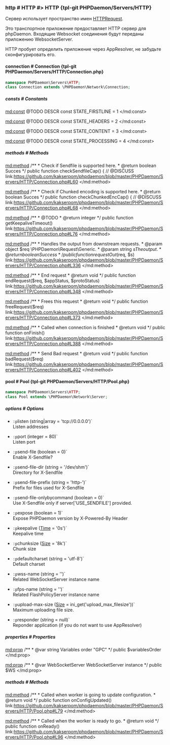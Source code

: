 ### http # HTTP #> HTTP {tpl-git PHPDaemon/Servers/HTTP}

Сервер использует пространство имен [HTTPRequest](#httprequest).

Это транспортное приложение предоставляет HTTP сервер для phpDaemon. Входящие Websocket соединения будут переданы приложению WebsocketServer.

HTTP пробует определить приложение через AppResolver, не забудьте сконфигурировать его.

<!-- include-namespace path="\PHPDaemon\Servers\HTTP" level="" access="" -->
#### connection # Connection {tpl-git PHPDaemon/Servers/HTTP/Connection.php}

```php
namespace PHPDaemon\Servers\HTTP;
class Connection extends \PHPDaemon\Network\Connection;
```

##### consts # Constants

<md:const>
@TODO DESCR
const STATE_FIRSTLINE = 1
</md:const>

<md:const>
@TODO DESCR
const STATE_HEADERS = 2
</md:const>

<md:const>
@TODO DESCR
const STATE_CONTENT = 3
</md:const>

<md:const>
@TODO DESCR
const STATE_PROCESSING = 4
</md:const>

<div class="clearboth"></div>

##### methods # Methods

<md:method>
/**
	 * Check if Sendfile is supported here.
	 * @return boolean Succes
	 */
public function checkSendfileCap() { // @DISCUSS
link:https://github.com/kakserpom/phpdaemon/blob/master/PHPDaemon/Servers/HTTP/Connection.php#L60
</md:method>

<md:method>
/**
	 * Check if Chunked encoding is supported here.
	 * @return boolean Succes
	 */
public function checkChunkedEncCap() { // @DISCUSS
link:https://github.com/kakserpom/phpdaemon/blob/master/PHPDaemon/Servers/HTTP/Connection.php#L68
</md:method>

<md:method>
/**
	 * @TODO
	 * @return integer
	 */
public function getKeepaliveTimeout()
link:https://github.com/kakserpom/phpdaemon/blob/master/PHPDaemon/Servers/HTTP/Connection.php#L76
</md:method>

<md:method>
/**
	 * Handles the output from downstream requests.
	 * @param  object  $req \PHPDaemon\Request\Generic.
	 * @param  string  $s   The output.
	 * @return boolean      Success
	 */
public function requestOut($req, $s)
link:https://github.com/kakserpom/phpdaemon/blob/master/PHPDaemon/Servers/HTTP/Connection.php#L336
</md:method>

<md:method>
/**
	 * End request
	 * @return void
	 */
public function endRequest($req, $appStatus, $protoStatus)
link:https://github.com/kakserpom/phpdaemon/blob/master/PHPDaemon/Servers/HTTP/Connection.php#L348
</md:method>

<md:method>
/**
	 * Frees this request
	 * @return void
	 */
public function freeRequest($req)
link:https://github.com/kakserpom/phpdaemon/blob/master/PHPDaemon/Servers/HTTP/Connection.php#L373
</md:method>

<md:method>
/**
	 * Called when connection is finished
	 * @return void
	 */
public function onFinish()
link:https://github.com/kakserpom/phpdaemon/blob/master/PHPDaemon/Servers/HTTP/Connection.php#L388
</md:method>

<md:method>
/**
	 * Send Bad request
	 * @return void
	 */
public function badRequest($req)
link:https://github.com/kakserpom/phpdaemon/blob/master/PHPDaemon/Servers/HTTP/Connection.php#L402
</md:method>

<div class="clearboth"></div>

#### pool # Pool {tpl-git PHPDaemon/Servers/HTTP/Pool.php}

```php
namespace PHPDaemon\Servers\HTTP;
class Pool extends \PHPDaemon\Network\Server;
```

##### options # Options

 - `:p`listen (string|array = 'tcp://0.0.0.0')`  
 Listen addresses

 - `:p`port (integer = 80)`  
 Listen port

 - `:p`send-file (boolean = 0)`  
 Enable X-Sendfile?

 - `:p`send-file-dir (string = '/dev/shm')`  
 Directory for X-Sendfile

 - `:p`send-file-prefix (string = 'http-')`  
 Prefix for files used for X-Sendfile

 - `:p`send-file-onlybycommand (boolean = 0)`  
 Use X-Sendfile only if server['USE_SENDFILE'] provided.

 - `:p`expose (boolean = 1)`  
 Expose PHPDaemon version by X-Powered-By Header

 - `:p`keepalive ([Time](#config/types/time) = '0s')`  
 Keepalive time

 - `:p`chunksize ([Size](#config/types/size) = '8k')`  
 Chunk size

 - `:p`defaultcharset (string = 'utf-8')`  
 Default charset

 - `:p`wss-name (string = '')`  
 Related WebSocketServer instance name

 - `:p`fps-name (string = '')`  
 Related FlashPolicyServer instance name

 - `:p`upload-max-size ([Size](#config/types/size) = ini_get('upload_max_filesize'))`  
 Maximum uploading file size.

 - `:p`responder (string = null)`  
 Reponder application (if you do not want to use AppResolver)

##### properties # Properties

<md:prop>
/**
	 * @var string Variables order "GPC"
	 */
public $variablesOrder
</md:prop>

<md:prop>
/**
	 * @var WebSocketServer WebSocketServer instance
	 */
public $WS
</md:prop>

<div class="clearboth"></div>

##### methods # Methods

<md:method>
/**
	 * Called when worker is going to update configuration.
	 * @return void
	 */
public function onConfigUpdated()
link:https://github.com/kakserpom/phpdaemon/blob/master/PHPDaemon/Servers/HTTP/Pool.php#L79
</md:method>

<md:method>
/**
	 * Called when the worker is ready to go.
	 * @return void
	 */
public function onReady()
link:https://github.com/kakserpom/phpdaemon/blob/master/PHPDaemon/Servers/HTTP/Pool.php#L96
</md:method>

<div class="clearboth"></div>


<!--/ include-namespace -->